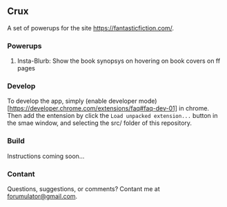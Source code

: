 ## Crux
A set of powerups for the site https://fantasticfiction.com/.

### Powerups
1. Insta-Blurb: Show the book synopsys on hovering on book covers on ff pages

### Develop
To develop the app, simply (enable developer mode)[https://developer.chrome.com/extensions/faq#faq-dev-01] in chrome. Then add the entension by click the `Load unpacked extension...` button in the smae window, and selecting the src/ folder of this repository.

### Build
Instructions coming soon...

### Contant
Questions, suggestions, or comments? Contant me at forumulator@gmail.com.
